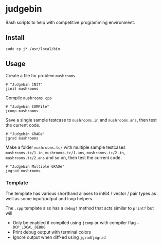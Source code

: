 # judgebin

Bash scripts to help with competitive programming environment.

## Install

```
sudo cp j* /usr/local/bin
```

## Usage

Create a file for problem `mushrooms`

```
# "Judgebin INIT"
jinit mushrooms
```

Compile `mushrooms.cpp`

```
# "Judgebin COMPile"
jcomp mushrooms
```

Save a single sample testcase to `mushrooms.in` and `mushrooms.ans`, then test
the current code.

```
# "Judgebin GRADe"
jgrad mushrooms
```

Make a folder `mushrooms.tc/` with multiple sample testcases
`mushrooms.tc/1.in`, `mushrooms.tc/1.ans`, `mushrooms.tc/2.in`,
`mushrooms.tc/2.ans` and so on, then test the current code.

```
# "Judgebin Multiple GRADe"
jmgrad mushrooms
```

### Template

The template has various shorthand aliases to int64 / vector / pair types as
well as some input/output and loop helpers.

The `.cpp` template also has a `debugf` method that acts similar to `printf` but
will

- Only be enabled if compiled using `jcomp` or with compiler flag `-DCP_LOCAL_DEBUG`
- Print debug output with terminal colors
- Ignore output when diff-ed using `jgrad`/`jmgrad`